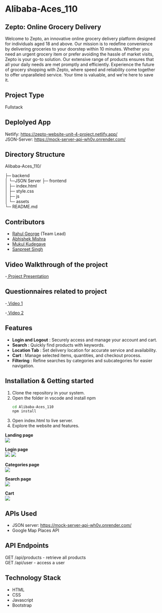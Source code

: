 # Alibaba-Aces_110


## Zepto: Online Grocery Delivery
Welcome to Zepto, an innovative online grocery delivery platform designed for individuals aged 18 and above. Our mission is to redefine convenience by delivering groceries to your doorstep within 10 minutes. Whether you need an urgent grocery item or prefer avoiding the hassle of market visits, Zepto is your go-to solution. Our extensive range of products ensures that all your daily needs are met promptly and efficiently. Experience the future of grocery shopping with Zepto, where speed and reliability come together to offer unparalleled service. Your time is valuable, and we're here to save it.

## Project Type
Fullstack

## Deplolyed App
Netlify: https://zepto-website-unit-4-project.netlify.app/     <br>
JSON-Server: https://mock-server-api-wh0v.onrender.com/

## Directory Structure
Alibaba-Aces_110/

├─ backend        
│  └─JSON Server 
├─ frontend        
│  ├─ index.html     
│  ├─ style.css          
│  ├─ js            
│  └─ assets          
└─ README.md


## Contributors

- [Rahul George](https://github.com/RahulGeorge96) (Team Lead)
- [Abhishek Mishra](https://github.com/abhishek3042)
- [Mukul Kudegave](https://github.com/Mukul-kudegave)
- [Sanpreet Singh](https://github.com/Sanpreet0415)
## Video Walkthrough of the project
-[ Project Presentation](https://www.youtube.com/watch?v=jfTEX7J5ZHw) 

## Questionnaires related to project

-[ Video 1](https://www.youtube.com/watch?v=uSRsret_Vyc) 

-[ Video 2](https://www.youtube.com/watch?v=ywf0rfj_f7w)
## Features
- **Login and Logout** : Securely access and manage your account and cart.
- **Search** : Quickly find products with keywords.
- **Location Tab** : Set delivery location for accurate service and availability.
- **Cart** : Manage selected items, quantities, and checkout process.
- **Filtering** : Refine searches by categories and subcategories for easier navigation.


## Installation & Getting started
1. Clone the repository in your system.
2. Open the folder in vscode and install npm
    ```bash
    cd Alibaba-Aces_110
    npm install
    ```
3. Open index.html to live server.
4. Explore the website and features.




**Landing page** <br>
<img src="./assets/landingpage.png">

**Login page** <br>
<img src="./assets/Login.png">
<img src="./assets/Logout.png">

**Categories page** <br>
<img src="./assets/Category.png">

**Search page** <br>
<img src="./assets/Search.png">

**Cart**  <br>
<img src="./assets/cart-2.png">

## APIs Used
- JSON server: https://mock-server-api-wh0v.onrender.com/ <br>
- Google Map Places API

## API Endpoints
GET /api/products - retrieve all products <br>
GET /api/user - access a user


## Technology Stack
- HTML
- CSS
- Javascript
- Bootstrap